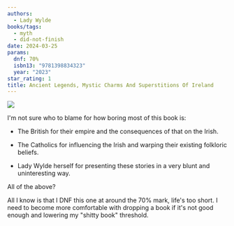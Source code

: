 ```yaml
---
authors:
  - Lady Wylde
books/tags:
  - myth
  - did-not-finish
date: 2024-03-25
params:
  dnf: 70%
  isbn13: "9781398834323"
  year: "2023"
star_rating: 1
title: Ancient Legends, Mystic Charms And Superstitions Of Ireland
---
```


![](dunno)

I'm not sure who to blame for how boring most of this book is:

- The British for their empire and the consequences of that on the Irish.

- The Catholics for influencing the Irish and warping their existing folkloric beliefs.

- Lady Wylde herself for presenting these stories in a very blunt and uninteresting way.

All of the above?

<!--more-->

All I know is that I DNF this one at around the 70% mark, life's too short. I need to become more comfortable with dropping a book if it's not good enough and lowering my "shitty book" threshold.
